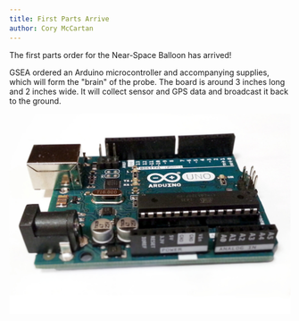 ```yaml
---
title: First Parts Arrive
author: Cory McCartan
---
```

The first parts order for the Near-Space Balloon has arrived!

GSEA ordered an Arduino microcontroller and accompanying supplies, which will form the "brain" of the probe. The board is around 3 inches long and 2 inches wide.  It will collect sensor and GPS data and broadcast it back to the ground.
<!--END_EXCERPT-->

![arduino board](/assets/newsreel/arduino.jpeg)
